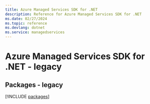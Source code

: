 ```yaml
---
title: Azure Managed Services SDK for .NET
description: Reference for Azure Managed Services SDK for .NET
ms.date: 02/27/2024
ms.topic: reference
ms.devlang: dotnet
ms.service: managedservices
---
```

# Azure Managed Services SDK for .NET - legacy
## Packages - legacy
[!INCLUDE [packages](managed-services-index.md)]